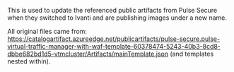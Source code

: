 This is used to update the referenced public artifacts from Pulse Secure when they switched to Ivanti and are publishing images under a new name.

All original files came from: https://catalogartifact.azureedge.net/publicartifacts/pulse-secure.pulse-virtual-traffic-manager-with-waf-template-60378474-5243-40b3-8cd8-dbbe682bd1d5-vtmcluster/Artifacts/mainTemplate.json (and templates nested within). 
